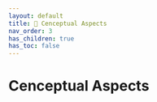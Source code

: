 ```yaml
---
layout: default
title: 📖 Cenceptual Aspects
nav_order: 3
has_children: true
has_toc: false
---
```


# Cenceptual Aspects